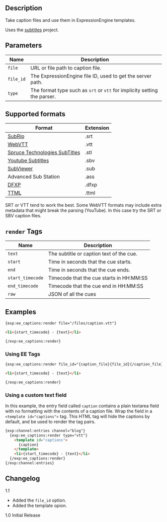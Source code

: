 ## Description 

Take caption files and use them in ExpressionEngine templates.

Uses the [subtitles](https://github.com/mantas-done/subtitles) project.

## Parameters

| Name | Description |
| - | - |
| `file` | URL or file path to caption file. |
| `file_id` | The ExpressionEngine file ID, used to get the server path. |
| `type` | The format type such as `srt` or `vtt` for implicity setting the parser. |

## Supported formats

| Format | Extension |
| --- | --- |
| [SubRip](https://en.wikipedia.org/wiki/SubRip#SubRip_text_file_format) | .srt |
| [WebVTT](https://en.wikipedia.org/wiki/WebVTT) | .vtt |
| [Spruce Technologies SubTitles](https://pastebin.com/ykGM9qjZ) | .stl |
| [Youtube Subtitles](https://webdev-il.blogspot.lt/2010/01/sbv-file-format-for-youtube-subtitles.html) | .sbv |
| [SubViewer](https://wiki.videolan.org/SubViewer) | .sub |
| Advanced Sub Station | .ass |
| [DFXP](https://en.wikipedia.org/wiki/Timed_Text_Markup_Language) | .dfxp |
| [TTML](https://en.wikipedia.org/wiki/Timed_Text_Markup_Language) | .ttml |

SRT or VTT tend to work the best.  Some WebVTT formats may include extra metadata that might break the parsing (YouTube).  In this case try the SRT or SBV caption files.

## `render` Tags

| Name | Description |
| - | - |
| `text` | The subtitle or caption text of the cue. |
| `start` | Time in seconds that the cue starts. |
| `end` |  Time in seconds that the cue ends. |
| `start_timecode` | Timecode that the cue starts in HH:MM:SS |
| `end_timecode` | Timecode that the cue end in HH:MM:SS |
| `raw` | JSON of all the cues |

## Examples

```html
{exp:ee_captions:render file="/files/caption.vtt"}

<li>{start_timecode} - {text}</li>

{/exp:ee_captions:render}
```

### Using EE Tags

```html
{exp:ee_captions:render file_id="{caption_file}{file_id}{/caption_file}"}

<li>{start_timecode} - {text}</li>

{/exp:ee_captions:render}
```

### Using a custom text field

In this example, the entry field called `caption` contains a plain textarea field with no formatting with the contents of a caption file.  Wrap the field in a `<template id="captions">` tag.  This HTML tag will hide the captions by default, and be used to render the tag pairs.

```html
{exp:channel:entries channel="blog"}
  {exp:ee_captions:render type="vtt"}
    <template id="captions">
      {caption}
    </template>
    <li>{start_timecode} - {text}</li>
  {/exp:ee_captions:render}
{/exp:channel:entries}
```

## Changelog

1.1

- Added the `file_id` option.
- Added the template opion.

1.0 Initial Release

